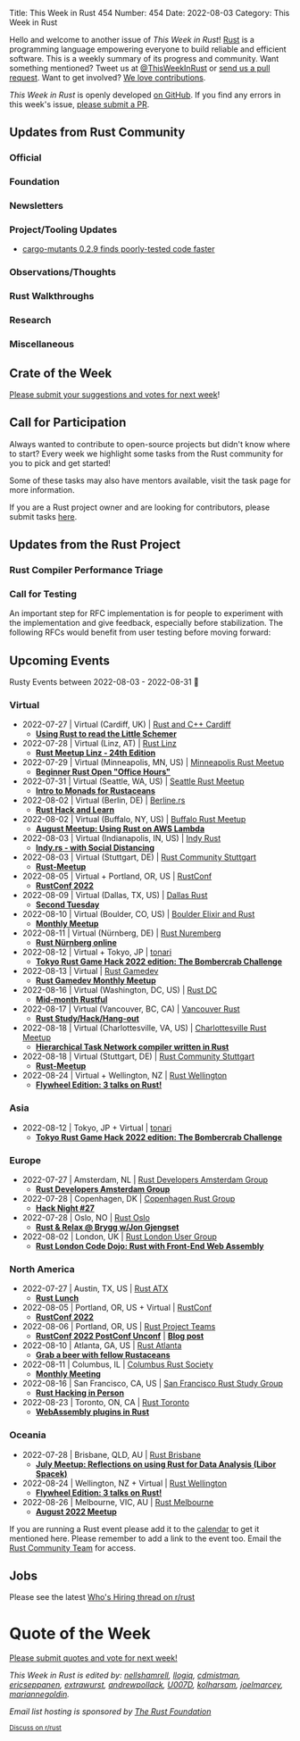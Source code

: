 Title: This Week in Rust 454
Number: 454
Date: 2022-08-03
Category: This Week in Rust

Hello and welcome to another issue of *This Week in Rust*!
[Rust](https://www.rust-lang.org/) is a programming language empowering everyone to build reliable and efficient software.
This is a weekly summary of its progress and community.
Want something mentioned? Tweet us at [@ThisWeekInRust](https://twitter.com/ThisWeekInRust) or [send us a pull request](https://github.com/rust-lang/this-week-in-rust).
Want to get involved? [We love contributions](https://github.com/rust-lang/rust/blob/master/CONTRIBUTING.md).

*This Week in Rust* is openly developed [on GitHub](https://github.com/rust-lang/this-week-in-rust).
If you find any errors in this week's issue, [please submit a PR](https://github.com/rust-lang/this-week-in-rust/pulls).

## Updates from Rust Community

<!--

Dear community contributors:
Please read README.md for guidance on submissions.
Each submitted link should be of the form:

* [Title of the Linked Page](https://example.com/my_article)

If you don't know which category to use, feel free to submit a PR anyway
and just ask the editors to select the category.

-->

### Official

### Foundation

### Newsletters

### Project/Tooling Updates

* [cargo-mutants 0.2.9 finds poorly-tested code faster](https://github.com/sourcefrog/cargo-mutants/discussions/51)

### Observations/Thoughts

### Rust Walkthroughs

### Research

### Miscellaneous

## Crate of the Week

<!-- COTW goes here -->

[Please submit your suggestions and votes for next week][submit_crate]!

[submit_crate]: https://users.rust-lang.org/t/crate-of-the-week/2704

## Call for Participation

Always wanted to contribute to open-source projects but didn't know where to start?
Every week we highlight some tasks from the Rust community for you to pick and get started!

Some of these tasks may also have mentors available, visit the task page for more information.

If you are a Rust project owner and are looking for contributors, please submit tasks [here][guidelines].

[guidelines]: https://users.rust-lang.org/t/twir-call-for-participation/4821

## Updates from the Rust Project

<!-- Rust updates go here -->

### Rust Compiler Performance Triage

<!-- Perf results go here -->

### Call for Testing

An important step for RFC implementation is for people to experiment with the
implementation and give feedback, especially before stabilization.  The following
RFCs would benefit from user testing before moving forward:

<!-- Pre-Stabilization RFCs go here -->

<!-- RFC and FCP sections go here -->

## Upcoming Events

Rusty Events between 2022-08-03 - 2022-08-31 🦀

### Virtual

* 2022-07-27 | Virtual (Cardiff, UK) | [Rust and C++ Cardiff ](https://www.meetup.com/rust-and-c-plus-plus-in-cardiff/)
    * [**Using Rust to read the Little Schemer**](https://www.meetup.com/rust-and-c-plus-plus-in-cardiff/events/287121637/)
* 2022-07-28 | Virtual (Linz, AT) | [Rust Linz](https://www.meetup.com/Rust-Linz/)
    * [**Rust Meetup Linz - 24th Edition**](https://www.meetup.com/Rust-Linz/events/287238072/)
* 2022-07-29 | Virtual (Minneapolis, MN, US) | [Minneapolis Rust Meetup](https://www.meetup.com/Minneapolis-Rust-Meetup/)
    * [**Beginner Rust Open "Office Hours"**](https://www.meetup.com/Minneapolis-Rust-Meetup/events/286993342/)
* 2022-07-31 | Virtual (Seattle, WA, US) | [Seattle Rust Meetup](https://www.meetup.com/Seattle-Rust-Meetup/)
    * [**Intro to Monads for Rustaceans**](https://www.meetup.com/Seattle-Rust-Meetup/events/286692243/)
* 2022-08-02 | Virtual (Berlin, DE) | [Berline.rs](https://berline.rs/)
    * [**Rust Hack and Learn**](https://berline.rs/2022/08/02/rust-hack-and-learn.html)
* 2022-08-02 | Virtual (Buffalo, NY, US) | [Buffalo Rust Meetup](https://www.meetup.com/Buffalo-Rust-Meetup/)
    * [**August Meetup: Using Rust on AWS Lambda**](https://www.meetup.com/buffalo-rust-meetup/events/xgmfssydclbdb/)
* 2022-08-03 | Virtual (Indianapolis, IN, US) | [Indy Rust](https://www.meetup.com/indyrs/)
    * [**Indy.rs - with Social Distancing**](https://www.meetup.com/indyrs/events/qwtdjsydclbfb/)
* 2022-08-03 | Virtual (Stuttgart, DE) | [Rust Community Stuttgart](https://www.meetup.com/Rust-Community-Stuttgart/)
    * [**Rust-Meetup**](https://www.meetup.com/rust-community-stuttgart/events/dvvtvsydclbfb/)
* 2022-08-05 | Virtual + Portland, OR, US | [RustConf](https://rustconf.com/)
    * [**RustConf 2022**](https://rustconf.com/)
* 2022-08-09 | Virtual (Dallas, TX, US) | [Dallas Rust](https://www.meetup.com/Dallas-Rust/)
    * [**Second Tuesday**](https://www.meetup.com/dallas-rust/events/vndgwsydclbmb/)
* 2022-08-10 | Virtual (Boulder, CO, US) | [Boulder Elixir and Rust](https://www.meetup.com/boulder-elixir-rust/)
    * [**Monthly Meetup**](https://www.meetup.com/boulder-elixir-rust/events/zvxcsrydclbnb/)
* 2022-08-11 | Virtual (Nürnberg, DE) | [Rust Nuremberg](https://www.meetup.com/rust-noris/)
    * [**Rust Nürnberg online**](https://www.meetup.com/rust-noris/events/hlvbvsydclbpb/)
* 2022-08-12 | Virtual + Tokyo, JP | [tonari](https://gallery.tonari.no/en/tonari-lab)
    * [**Tokyo Rust Game Hack 2022 edition: The Bombercrab Challenge**](https://www.reddit.com/r/rust/comments/w7bktx/2022_tokyo_and_elsewhere_rust_game_hack_event_aug/)
* 2022-08-13 | Virtual | [Rust Gamedev](https://gamedev.rs/)
    * [**Rust Gamedev Monthly Meetup**](https://www.google.com/url?q=https://discord.gg/yNtPTb2&sa=D&source=calendar&usd=2&usg=AOvVaw2Eop9Blil9YUWeTq472NIi)
* 2022-08-16 | Virtual (Washington, DC, US) | [Rust DC](https://www.meetup.com/RustDC/)
    * [**Mid-month Rustful**](https://www.meetup.com/RustDC/events/vdhxgsydclbvb/)
* 2022-08-17 | Virtual (Vancouver, BC, CA) | [Vancouver Rust](https://www.meetup.com/Vancouver-Rust/)
    * [**Rust Study/Hack/Hang-out**](https://www.meetup.com/Vancouver-Rust/events/nwcmpsydclbwb/)
* 2022-08-18 | Virtual (Charlottesville, VA, US) | [Charlottesville Rust Meetup](https://www.meetup.com/charlottesville-rust-meetup/)
    * [**Hierarchical Task Network compiler written in Rust**](https://www.meetup.com/charlottesville-rust-meetup/events/287203159/)
* 2022-08-18 | Virtual (Stuttgart, DE) | [Rust Community Stuttgart](https://www.meetup.com/Rust-Community-Stuttgart/)
    * [**Rust-Meetup**](https://www.meetup.com/rust-community-stuttgart/events/qtvtvsydclbxb/)
* 2022-08-24 | Virtual + Wellington, NZ | [Rust Wellington](https://www.meetup.com/rust-wellington/)
    * [**Flywheel Edition: 3 talks on Rust!**](https://www.meetup.com/rust-wellington/events/287280642/)

### Asia

* 2022-08-12 | Tokyo, JP + Virtual | [tonari](https://gallery.tonari.no/en/tonari-lab)
    * [**Tokyo Rust Game Hack 2022 edition: The Bombercrab Challenge**](https://bombercrab-rust-game-hack.peatix.com/view)

### Europe

* 2022-07-27 | Amsterdam, NL | [Rust Developers Amsterdam Group](https://www.meetup.com/rust-amsterdam-group/)
    * [**Rust Developers Amsterdam Group**](https://www.meetup.com/rust-amsterdam-group/events/287019877/)
* 2022-07-28 | Copenhagen, DK | [Copenhagen Rust Group](https://cph.rs/)
    * [**Hack Night #27**](https://www.meetup.com/copenhagen-rust-meetup-group/events/287057762/)
* 2022-07-28 | Oslo, NO | [Rust Oslo](https://www.meetup.com/Rust-Oslo/)
    * [**Rust & Relax @ Brygg w/Jon Gjengset**](https://www.meetup.com/rust-oslo/events/287422914/)
* 2022-08-02 | London, UK | [Rust London User Group](https://www.meetup.com/Rust-London-User-Group/)
    * [**Rust London Code Dojo: Rust with Front-End Web Assembly**](https://www.meetup.com/rust-london-user-group/events/287271789/)

### North America

* 2022-07-27 | Austin, TX, US | [Rust ATX](https://www.meetup.com/rust-atx/)
    * [**Rust Lunch**](https://www.meetup.com/rust-atx/events/287009519/)
* 2022-08-05 | Portland, OR, US + Virtual | [RustConf](https://rustconf.com/)
    * [**RustConf 2022**](https://rustconf.com/)
* 2022-08-06 | Portland, OR, US | [Rust Project Teams](https://www.rust-lang.org/governance)
    * [**RustConf 2022 PostConf Unconf**](https://www.eventbrite.com/e/rustconf-postconf-unconf-registration-373057423797) | [**Blog post**](https://blog.rust-lang.org/2022/06/28/rust-unconference.html)
* 2022-08-10 | Atlanta, GA, US | [Rust Atlanta](https://www.meetup.com/rust-atl/)
    * [**Grab a beer with fellow Rustaceans**](https://www.meetup.com/rust-atl/events/pczdssydclbnb/)
* 2022-08-11 | Columbus, IL | [Columbus Rust Society](https://www.meetup.com/columbus-rs/)
    * [**Monthly Meeting**](https://www.meetup.com/columbus-rs/events/dpkhgrydclbpb/)
* 2022-08-16 | San Francisco, CA, US | [San Francisco Rust Study Group](https://www.meetup.com/san-francisco-rust-study-group/)
    * [**Rust Hacking in Person**](https://www.meetup.com/san-francisco-rust-study-group/events/wjkjssydclbvb/)
* 2022-08-23 | Toronto, ON, CA | [Rust Toronto](https://www.meetup.com/rust-toronto/)
    * [**WebAssembly plugins in Rust**](https://www.meetup.com/rust-toronto/events/287284601/)

### Oceania

* 2022-07-28 | Brisbane, QLD, AU | [Rust Brisbane](https://www.meetup.com/rust-brisbane/)
    * [**July Meetup: Reflections on using Rust for Data Analysis (Libor Spacek)**](https://www.meetup.com/rust-brisbane/events/286889804/)
* 2022-08-24 | Wellington, NZ + Virtual | [Rust Wellington](https://www.meetup.com/rust-wellington/)
    * [**Flywheel Edition: 3 talks on Rust!**](https://www.meetup.com/rust-wellington/events/287280642/)
* 2022-08-26 | Melbourne, VIC, AU | [Rust Melbourne](https://www.meetup.com/rust-melbourne/)
    * [**August 2022 Meetup**](https://www.meetup.com/rust-melbourne/events/287468753/)

If you are running a Rust event please add it to the [calendar] to get
it mentioned here. Please remember to add a link to the event too.
Email the [Rust Community Team][community] for access.

[calendar]: https://www.google.com/calendar/embed?src=apd9vmbc22egenmtu5l6c5jbfc%40group.calendar.google.com
[community]: mailto:community-team@rust-lang.org


<!--

Rust Jobs:

TWiR has stopped featuring individual job postings. You can read more about this change here:

https://github.com/rust-lang/this-week-in-rust/issues/3412

-->

## Jobs

Please see the latest [Who's Hiring thread on r/rust](INSERT_LINK_HERE)

# Quote of the Week

<!-- QOTW goes here -->

[Please submit quotes and vote for next week!](https://users.rust-lang.org/t/twir-quote-of-the-week/328)

*This Week in Rust is edited by: [nellshamrell](https://github.com/nellshamrell), [llogiq](https://github.com/llogiq), [cdmistman](https://github.com/cdmistman), [ericseppanen](https://github.com/ericseppanen), [extrawurst](https://github.com/extrawurst), [andrewpollack](https://github.com/andrewpollack), [U007D](https://github.com/U007D), [kolharsam](https://github.com/kolharsam), [joelmarcey](https://github.com/joelmarcey), [mariannegoldin](https://github.com/mariannegoldin).*

*Email list hosting is sponsored by [The Rust Foundation](https://foundation.rust-lang.org/)*

<small>[Discuss on r/rust](REDDIT_LINK_HERE)</small>
